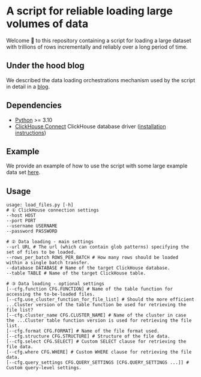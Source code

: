 # A script for reliable loading large volumes of data

Welcome 👋 to this repository containing a script for loading a large dataset with trillions of rows incrementally and reliably over a long period of time. 

## Under the hood blog

We described the data loading orchestrations mechanism used by the script in detail in a [blog](todo).

## Dependencies

- [Python](https://www.python.org) >= 3.10
- [ClickHouse Connect](https://github.com/ClickHouse/clickhouse-connect) ClickHouse database driver ([installation instructions](https://github.com/ClickHouse/clickhouse-connect))

## Example

We provide an example of how to use the script with some large example data set [here](./examples/pypi/README.md).


## Usage

```shell
usage: load_files.py [-h] 
# ① ClickHouse connection settings
--host HOST 
--port PORT 
--username USERNAME 
--password PASSWORD 

# ② Data loading - main settings
--url URL # The url (which can contain glob patterns) specifying the set of files to be loaded.
--rows_per_batch ROWS_PER_BATCH # How many rows should be loaded within a single batch transfer.
--database DATABASE # Name of the target ClickHouse database.
--table TABLE # Name of the target ClickHouse table.

# ③ Data loading - optional settings
[--cfg.function CFG.FUNCTION] # Name of the table function for accessing the to-be-loaded files.
[--cfg.use_cluster_function_for_file_list] # Should the more efficient ...Cluster version of the table function be used for retrieving the file list?
[--cfg.cluster_name CFG.CLUSTER_NAME] # Name of the cluster in case the ...Cluster table function version is used for retrieving the file list.
[--cfg.format CFG.FORMAT] # Name of the file format used. 
[--cfg.structure CFG.STRUCTURE] # Structure of the file data.
[--cfg.select CFG.SELECT] # Custom SELECT clause for retrieving the file data.
[--cfg.where CFG.WHERE] # Custom WHERE clause for retrieving the file data.
[--cfg.query_settings CFG.QUERY_SETTINGS [CFG.QUERY_SETTINGS ...]] # Custom query-level settings.
```


